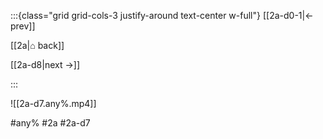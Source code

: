 :::{class="grid grid-cols-3 justify-around text-center w-full"}
[[2a-d0-1|← prev]]

[[2a|⌂ back]]

[[2a-d8|next →]]

:::

![[2a-d7.any%.mp4]]

#any% #2a #2a-d7